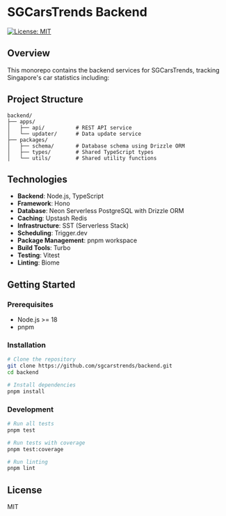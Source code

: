 # SGCarsTrends Backend

[![License: MIT](https://img.shields.io/badge/License-MIT-blue.svg)](https://opensource.org/licenses/MIT)

## Overview

This monorepo contains the backend services for SGCarsTrends, tracking Singapore's car statistics including:

## Project Structure

```
backend/
├── apps/
│   ├── api/          # REST API service
│   └── updater/      # Data update service
├── packages/
│   ├── schema/       # Database schema using Drizzle ORM
│   ├── types/        # Shared TypeScript types
│   └── utils/        # Shared utility functions
```

## Technologies

- **Backend**: Node.js, TypeScript
- **Framework**: Hono
- **Database**: Neon Serverless PostgreSQL with Drizzle ORM
- **Caching**: Upstash Redis
- **Infrastructure**: SST (Serverless Stack)
- **Scheduling**: Trigger.dev
- **Package Management**: pnpm workspace
- **Build Tools**: Turbo
- **Testing**: Vitest
- **Linting**: Biome

## Getting Started

### Prerequisites

- Node.js >= 18
- pnpm

### Installation

```bash
# Clone the repository
git clone https://github.com/sgcarstrends/backend.git
cd backend

# Install dependencies
pnpm install
```

### Development

```bash
# Run all tests
pnpm test

# Run tests with coverage
pnpm test:coverage

# Run linting
pnpm lint
```

## License

MIT